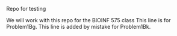 Repo for testing

We will work with this repo for the BIOINF 575 class
This line is for Problem1Bg.
This line is added by mistake for Problem1Bk.
